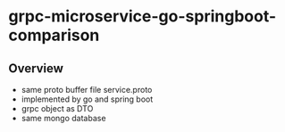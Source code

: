 # grpc-microservice-go-springboot-comparison

## Overview
- same proto buffer file service.proto
- implemented by go and spring boot
- grpc object as DTO
- same mongo database